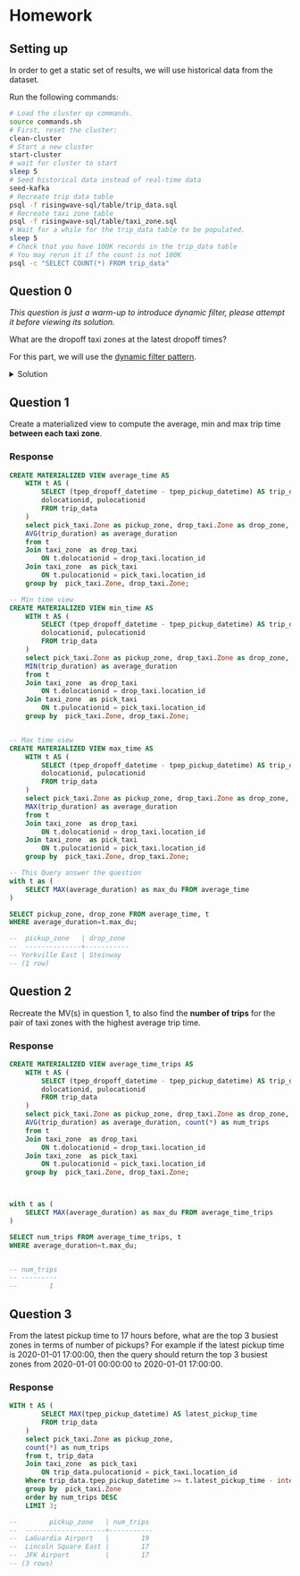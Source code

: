 # Homework

## Setting up

In order to get a static set of results, we will use historical data from the dataset.

Run the following commands:
```bash
# Load the cluster op commands.
source commands.sh
# First, reset the cluster:
clean-cluster
# Start a new cluster
start-cluster
# wait for cluster to start
sleep 5
# Seed historical data instead of real-time data
seed-kafka
# Recreate trip data table
psql -f risingwave-sql/table/trip_data.sql
# Recreate taxi zone table
psql -f risingwave-sql/table/taxi_zone.sql
# Wait for a while for the trip_data table to be populated.
sleep 5
# Check that you have 100K records in the trip_data table
# You may rerun it if the count is not 100K
psql -c "SELECT COUNT(*) FROM trip_data"
```

## Question 0

_This question is just a warm-up to introduce dynamic filter, please attempt it before viewing its solution._

What are the dropoff taxi zones at the latest dropoff times?

For this part, we will use the [dynamic filter pattern](https://docs.risingwave.com/docs/current/sql-pattern-dynamic-filters/).

<details>
<summary>Solution</summary>

```sql
CREATE MATERIALIZED VIEW latest_dropoff_time AS
    WITH t AS (
        SELECT MAX(tpep_dropoff_datetime) AS latest_dropoff_time
        FROM trip_data
    )
    SELECT taxi_zone.Zone as taxi_zone, latest_dropoff_time
    FROM t,
            trip_data
    JOIN taxi_zone
        ON trip_data.DOLocationID = taxi_zone.location_id
    WHERE trip_data.tpep_dropoff_datetime = t.latest_dropoff_time;

--    taxi_zone    | latest_dropoff_time
-- ----------------+---------------------
--  Midtown Center | 2022-01-03 17:24:54
-- (1 row)
```

</details>

## Question 1

Create a materialized view to compute the average, min and max trip time **between each taxi zone**.

### Response

```sql
CREATE MATERIALIZED VIEW average_time AS
    WITH t AS (
        SELECT (tpep_dropoff_datetime - tpep_pickup_datetime) AS trip_duration,
        dolocationid, pulocationid
        FROM trip_data
    )
    select pick_taxi.Zone as pickup_zone, drop_taxi.Zone as drop_zone,
    AVG(trip_duration) as average_duration
    from t
    Join taxi_zone  as drop_taxi
        ON t.dolocationid = drop_taxi.location_id
    Join taxi_zone  as pick_taxi
        ON t.pulocationid = pick_taxi.location_id
    group by  pick_taxi.Zone, drop_taxi.Zone;

-- Min time view
CREATE MATERIALIZED VIEW min_time AS
    WITH t AS (
        SELECT (tpep_dropoff_datetime - tpep_pickup_datetime) AS trip_duration,
        dolocationid, pulocationid
        FROM trip_data
    )
    select pick_taxi.Zone as pickup_zone, drop_taxi.Zone as drop_zone,
    MIN(trip_duration) as average_duration
    from t
    Join taxi_zone  as drop_taxi
        ON t.dolocationid = drop_taxi.location_id
    Join taxi_zone  as pick_taxi
        ON t.pulocationid = pick_taxi.location_id
    group by  pick_taxi.Zone, drop_taxi.Zone;


-- Max time view
CREATE MATERIALIZED VIEW max_time AS
    WITH t AS (
        SELECT (tpep_dropoff_datetime - tpep_pickup_datetime) AS trip_duration,
        dolocationid, pulocationid
        FROM trip_data
    )
    select pick_taxi.Zone as pickup_zone, drop_taxi.Zone as drop_zone,
    MAX(trip_duration) as average_duration
    from t
    Join taxi_zone  as drop_taxi
        ON t.dolocationid = drop_taxi.location_id
    Join taxi_zone  as pick_taxi
        ON t.pulocationid = pick_taxi.location_id
    group by  pick_taxi.Zone, drop_taxi.Zone;

-- This Query answer the question
with t as (
    SELECT MAX(average_duration) as max_du FROM average_time
)

SELECT pickup_zone, drop_zone FROM average_time, t
WHERE average_duration=t.max_du;

--  pickup_zone   | drop_zone 
--  --------------+-----------
-- Yorkville East | Steinway
-- (1 row)

```


## Question 2

Recreate the MV(s) in question 1, to also find the **number of trips** for the pair of taxi zones with the highest average trip time.

### Response

``` sql
CREATE MATERIALIZED VIEW average_time_trips AS
    WITH t AS (
        SELECT (tpep_dropoff_datetime - tpep_pickup_datetime) AS trip_duration,
        dolocationid, pulocationid
        FROM trip_data
    )
    select pick_taxi.Zone as pickup_zone, drop_taxi.Zone as drop_zone,
    AVG(trip_duration) as average_duration, count(*) as num_trips
    from t
    Join taxi_zone  as drop_taxi
        ON t.dolocationid = drop_taxi.location_id
    Join taxi_zone  as pick_taxi
        ON t.pulocationid = pick_taxi.location_id
    group by  pick_taxi.Zone, drop_taxi.Zone;



with t as (
    SELECT MAX(average_duration) as max_du FROM average_time_trips
)

SELECT num_trips FROM average_time_trips, t
WHERE average_duration=t.max_du;


-- num_trips 
-- ---------
--        1

```

## Question 3

From the latest pickup time to 17 hours before, what are the top 3 busiest zones in terms of number of pickups?
For example if the latest pickup time is 2020-01-01 17:00:00,
then the query should return the top 3 busiest zones from 2020-01-01 00:00:00 to 2020-01-01 17:00:00.

### Response 

```sql
WITH t AS (
        SELECT MAX(tpep_pickup_datetime) AS latest_pickup_time
        FROM trip_data
    )
    select pick_taxi.Zone as pickup_zone, 
    count(*) as num_trips
    from t, trip_data
    Join taxi_zone  as pick_taxi
        ON trip_data.pulocationid = pick_taxi.location_id
    Where trip_data.tpep_pickup_datetime >= t.latest_pickup_time - interval '17 hour'
    group by  pick_taxi.Zone
    order by num_trips DESC
    LIMIT 3;

--        pickup_zone   | num_trips 
--  --------------------+-----------
--  LaGuardia Airport   |        19
--  Lincoln Square East |        17
--  JFK Airport         |        17
-- (3 rows)
```
